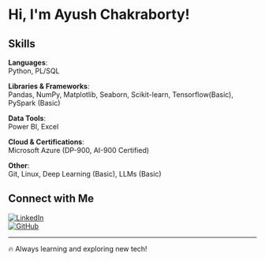 # Hi, I'm Ayush Chakraborty!


## Skills

**Languages**:  
Python, PL/SQL

**Libraries & Frameworks**:  
Pandas, NumPy, Matplotlib, Seaborn, Scikit-learn, Tensorflow(Basic), PySpark (Basic)

**Data Tools**:  
Power BI, Excel

**Cloud & Certifications**:  
Microsoft Azure (DP-900, AI-900 Certified)

**Other**:  
Git, Linux, Deep Learning (Basic), LLMs (Basic)


##  Connect with Me  
[![LinkedIn](https://img.shields.io/badge/LinkedIn-Connect-blue)](https://www.linkedin.com/in/ayushchty)  
[![GitHub](https://img.shields.io/badge/GitHub-Follow-black)](https://www.linkedin.com/in/ayushchty)  

---
🔥 Always learning and exploring new tech!  
